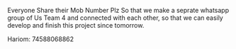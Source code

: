 Everyone Share their Mob Number Plz So that we make a seprate whatsapp group of Us Team 4
and connected with each other, so that we can easily develop and finish this project since tomorrow.

Hariom: 74588068862
